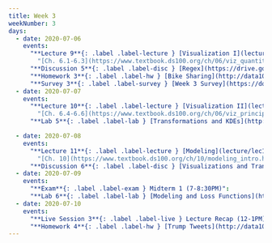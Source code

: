 ```yaml
---
title: Week 3
weekNumber: 3
days:
  - date: 2020-07-06
    events:
      "**Lecture 9**{: .label .label-lecture } [Visualization I](lecture/lec9)":
        "[Ch. 6.1-6.3](https://www.textbook.ds100.org/ch/06/viz_quantitative.html)"
      "**Discussion 5**{: .label .label-disc } [Regex](https://drive.google.com/file/d/1fTlfXj3MHUcST-Ghr2bjxUboNj1xJeH3/view?usp=sharing) ([video](https://www.youtube.com/playlist?list=PLQCcNQgUcDfpoG8kNdwSyBOKSsiEbpgG4)) ([solutions](https://drive.google.com/file/d/1Ct-7tPxjVYBLuLWR3WWqrE17EOjLujfS/view?usp=sharing))":
      "**Homework 3**{: .label .label-hw } [Bike Sharing](http://data100.datahub.berkeley.edu/hub/user-redirect/git-sync?repo=https://github.com/DS-100/su20&subPath=hw/hw3/) (due Jul. 12)":
      "**Survey 3**{: .label .label-survey } [Week 3 Survey](https://docs.google.com/forms/d/e/1FAIpQLSe5q1uLLStE0k6KRi7DUbD74CUr-IxwEvG6XkTKuolwRKmAXg/viewform) (due Jul. 8)":
  - date: 2020-07-07
    events:
      "**Lecture 10**{: .label .label-lecture } [Visualization II](lecture/lec10)":
        "[Ch. 6.4-6.6](https://www.textbook.ds100.org/ch/06/viz_principles.html)"
      "**Lab 5**{: .label .label-lab } [Transformations and KDEs](http://data100.datahub.berkeley.edu/hub/user-redirect/git-sync?repo=https://github.com/DS-100/su20&subPath=lab/lab05/) (due Jul. 7)":

  - date: 2020-07-08
    events:
      "**Lecture 11**{: .label .label-lecture } [Modeling](lecture/lec11)":
        "[Ch. 10](https://www.textbook.ds100.org/ch/10/modeling_intro.html)"
      "**Discussion 6**{: .label .label-disc } [Visualizations and Transformations](https://drive.google.com/file/d/1Q9Uar-mDWtzj-MNo4Xdo5cVn4VLPnEXZ/view?usp=sharing) ([video](https://www.youtube.com/playlist?list=PLQCcNQgUcDfoCpvvRYePxv6qF_7Be0tNg)) ([notebook](https://drive.google.com/file/d/11hGpIiQ8_8OrHZL9k8oYvpvXHbKAzwss/view?usp=sharing))([solutions](https://drive.google.com/file/d/1i8WbO_c3Dcl3KldIFvN2YGjy2ddSLp9e/view?usp=sharing))":
  - date: 2020-07-09
    events:
      "**Exam**{: .label .label-exam } Midterm 1 (7-8:30PM)":
      "**Lab 6**{: .label .label-lab } [Modeling and Loss Functions](http://data100.datahub.berkeley.edu/hub/user-redirect/git-sync?repo=https://github.com/DS-100/su20&subPath=lab/lab06/) (due Jul. 12)":
  - date: 2020-07-10
    events:
      "**Live Session 3**{: .label .label-live } Lecture Recap (12-1PM)":
      "**Homework 4**{: .label .label-hw } [Trump Tweets](http://data100.datahub.berkeley.edu/hub/user-redirect/git-sync?repo=https://github.com/DS-100/su20&subPath=hw/hw4/) (due Jul. 15)":
---
```

